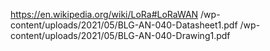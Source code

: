 https://en.wikipedia.org/wiki/LoRa#LoRaWAN
/wp-content/uploads/2021/05/BLG-AN-040-Datasheet1.pdf
/wp-content/uploads/2021/05/BLG-AN-040-Drawing1.pdf
